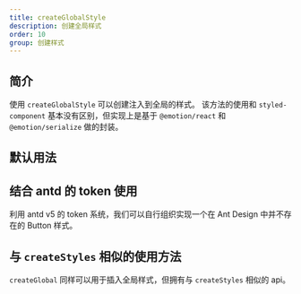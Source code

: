 ```yaml
---
title: createGlobalStyle
description: 创建全局样式
order: 10
group: 创建样式
---
```


## 简介

使用 `createGlobalStyle` 可以创建注入到全局的样式。 该方法的使用和 `styled-component` 基本没有区别，但实现上是基于 `@emotion/react` 和 `@emotion/serialize` 做的封装。

## 默认用法

<code src="../demos/globalStyles/default.tsx"></code>

## 结合 antd 的 token 使用

利用 antd v5 的 token 系统，我们可以自行组织实现一个在 Ant Design 中并不存在的 Button 样式。

<code src="../demos/globalStyles/AntdToken.tsx"></code>

## 与 `createStyles` 相似的使用方法

`createGlobal` 同样可以用于插入全局样式，但拥有与 `createStyles` 相似的 api。

<code src="../demos/globalStyles/createGlobal.tsx"></code>
